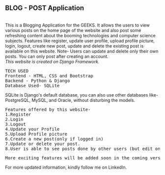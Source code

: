 <h2>BLOG - POST Application</h2>
<br>
This is a Blogging Application for the GEEKS. It allows the users to view various posts on the home page of the website and also post some refreshing content about the booming technologies and computer science subjects. Features like register, update user profile, upload profile picture, login, logout, create new post, update and delete the existing post is available on this website. Note- Users can update and delete only their own posts. You can only post after creating an account.
<br>
<em>
This website is created on Django Framework.
</em>
<br>
<pre>
TECH USED
Frontend - HTML, CSS and Bootstrap
Backend - Python & Django
Database Used- SQLite 
</pre>
SQLite is Django's default database, you can also use other databases like-PostgreSQL, MySQL, and Oracle, without disturbing the models.
<pre>
Features offered by this website-
1.Register
2.Login
3.Logout
4.Update your Profile
5.Upload Profile picture
6.Create a new post(only if logged in)
7.Update or delete your post.
8.User is able to see posts done by other users (but edit only your their own posts)
</pre>
<pre>More exciting features will be added soon in the coming version.
</pre>

For more updated information, kindly follow me on LinkedIn.
